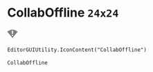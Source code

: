 # CollabOffline `24x24`
<img src="/img/CollabOffline.png" width=24 height=24>

``` CSharp
EditorGUIUtility.IconContent("CollabOffline")
```
```
CollabOffline
```
